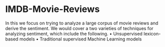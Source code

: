 # IMDB-Movie-Reviews
In this we focus on trying to analyze a large corpus of movie reviews and derive the sentiment. We would cover a two varieties of techniques for analyzing sentiment, which include the following.  • Unsupervised lexicon-based models • Traditional supervised Machine Learning models
